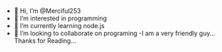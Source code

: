 - 👋 Hi, I’m @Merciful253
- 👀 I’m interested in programming
- 🌱 I’m currently learning node.js
- 💞️ I’m looking to collaborate on programing
-I am a very friendly guy...
Thanks for Reading...


<!---
Merciful253/Merciful253 is a ✨ special ✨ repository because its `README.md` (this file) appears on your GitHub profile.
You can click the Preview link to take a look at your changes.
--->
